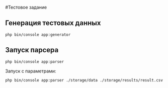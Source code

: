 #Тестовое задание

## Генерация тестовых данных

```
php bin/console app:generator
```

## Запуск парсера

```
php bin/console app:parser
```
Запуск с параметрами:

```
php bin/console app:parser ./storage/data ./storage/results/result.csv
```
